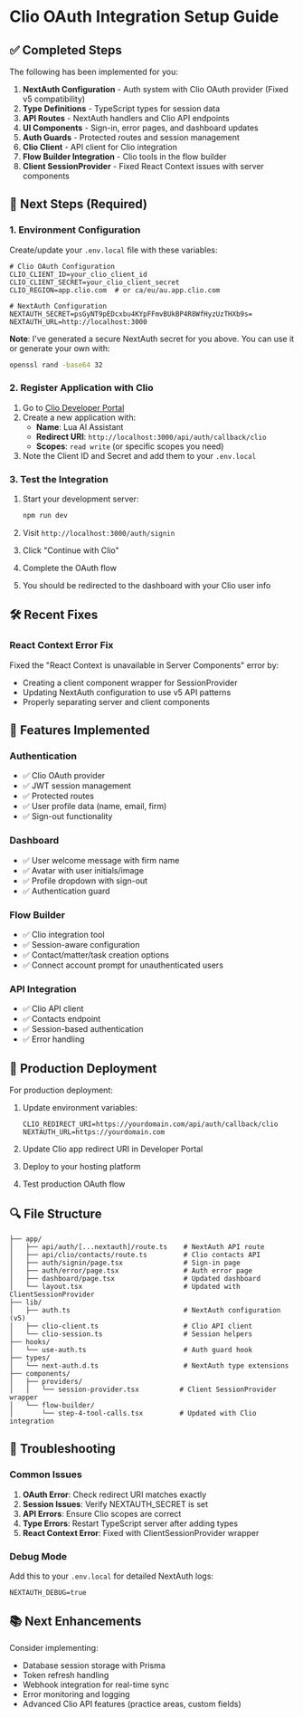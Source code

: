 # Clio OAuth Integration Setup Guide

## ✅ Completed Steps

The following has been implemented for you:

1. **NextAuth Configuration** - Auth system with Clio OAuth provider (Fixed v5 compatibility)
2. **Type Definitions** - TypeScript types for session data
3. **API Routes** - NextAuth handlers and Clio API endpoints
4. **UI Components** - Sign-in, error pages, and dashboard updates
5. **Auth Guards** - Protected routes and session management
6. **Clio Client** - API client for Clio integration
7. **Flow Builder Integration** - Clio tools in the flow builder
8. **Client SessionProvider** - Fixed React Context issues with server components

## 🔧 Next Steps (Required)

### 1. Environment Configuration

Create/update your `.env.local` file with these variables:

```env
# Clio OAuth Configuration
CLIO_CLIENT_ID=your_clio_client_id
CLIO_CLIENT_SECRET=your_clio_client_secret
CLIO_REGION=app.clio.com  # or ca/eu/au.app.clio.com

# NextAuth Configuration
NEXTAUTH_SECRET=psGyNT9pEDcxbu4KYpFFmvBUkBP4R8WfHyzUzTHXb9s=
NEXTAUTH_URL=http://localhost:3000
```

**Note**: I've generated a secure NextAuth secret for you above. You can use it or generate your own with:
```bash
openssl rand -base64 32
```

### 2. Register Application with Clio

1. Go to [Clio Developer Portal](https://developers.clio.com/)
2. Create a new application with:
   - **Name**: Lua AI Assistant
   - **Redirect URI**: `http://localhost:3000/api/auth/callback/clio`
   - **Scopes**: `read write` (or specific scopes you need)
3. Note the Client ID and Secret and add them to your `.env.local`

### 3. Test the Integration

1. Start your development server:
   ```bash
   npm run dev
   ```

2. Visit `http://localhost:3000/auth/signin`
3. Click "Continue with Clio"
4. Complete the OAuth flow
5. You should be redirected to the dashboard with your Clio user info

## 🛠️ Recent Fixes

### React Context Error Fix
Fixed the "React Context is unavailable in Server Components" error by:
- Creating a client component wrapper for SessionProvider
- Updating NextAuth configuration to use v5 API patterns
- Properly separating server and client components

## 🎯 Features Implemented

### Authentication
- ✅ Clio OAuth provider
- ✅ JWT session management
- ✅ Protected routes
- ✅ User profile data (name, email, firm)
- ✅ Sign-out functionality

### Dashboard
- ✅ User welcome message with firm name
- ✅ Avatar with user initials/image
- ✅ Profile dropdown with sign-out
- ✅ Authentication guard

### Flow Builder
- ✅ Clio integration tool
- ✅ Session-aware configuration
- ✅ Contact/matter/task creation options
- ✅ Connect account prompt for unauthenticated users

### API Integration
- ✅ Clio API client
- ✅ Contacts endpoint
- ✅ Session-based authentication
- ✅ Error handling

## 🚀 Production Deployment

For production deployment:

1. Update environment variables:
   ```env
   CLIO_REDIRECT_URI=https://yourdomain.com/api/auth/callback/clio
   NEXTAUTH_URL=https://yourdomain.com
   ```

2. Update Clio app redirect URI in Developer Portal
3. Deploy to your hosting platform
4. Test production OAuth flow

## 🔍 File Structure

```
├── app/
│   ├── api/auth/[...nextauth]/route.ts    # NextAuth API route
│   ├── api/clio/contacts/route.ts         # Clio contacts API
│   ├── auth/signin/page.tsx               # Sign-in page
│   ├── auth/error/page.tsx                # Auth error page
│   ├── dashboard/page.tsx                 # Updated dashboard
│   └── layout.tsx                         # Updated with ClientSessionProvider
├── lib/
│   ├── auth.ts                            # NextAuth configuration (v5)
│   ├── clio-client.ts                     # Clio API client
│   └── clio-session.ts                    # Session helpers
├── hooks/
│   └── use-auth.ts                        # Auth guard hook
├── types/
│   └── next-auth.d.ts                     # NextAuth type extensions
├── components/
│   ├── providers/
│   │   └── session-provider.tsx          # Client SessionProvider wrapper
│   └── flow-builder/
│       └── step-4-tool-calls.tsx         # Updated with Clio integration
```

## 🐛 Troubleshooting

### Common Issues

1. **OAuth Error**: Check redirect URI matches exactly
2. **Session Issues**: Verify NEXTAUTH_SECRET is set
3. **API Errors**: Ensure Clio scopes are correct
4. **Type Errors**: Restart TypeScript server after adding types
5. **React Context Error**: Fixed with ClientSessionProvider wrapper

### Debug Mode

Add this to your `.env.local` for detailed NextAuth logs:

```env
NEXTAUTH_DEBUG=true
```

## 📚 Next Enhancements

Consider implementing:

- Database session storage with Prisma
- Token refresh handling
- Webhook integration for real-time sync
- Error monitoring and logging
- Advanced Clio API features (practice areas, custom fields) 